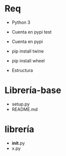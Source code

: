 # Req

* Python 3

* Cuenta en pypi test

* Cuenta en pypi

* pip install twine

* pip install wheel

* Estructura 

# Librería-base
* setup.py
* README.md
# librería
* __init__.py
* x.py


